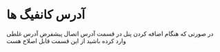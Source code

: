 # آدرس کانفیگ ها

در صورتی که هنگام اضافه کردن پنل در قسمت آدرس اتصال پیشفرض آدرس غلطی وارد کرده باشید از این قسمت قابل اصلاح هست
